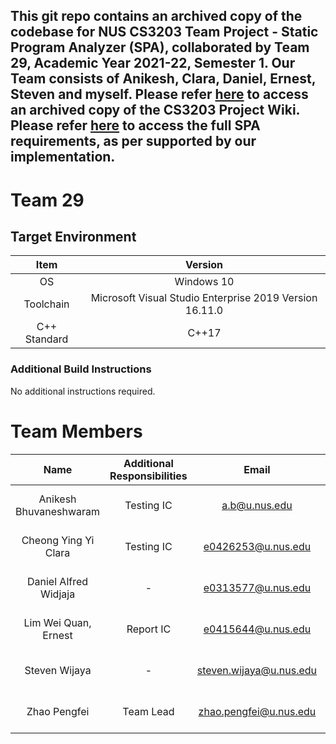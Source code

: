 ## This git repo contains an archived copy of the codebase for NUS CS3203 Team Project - Static Program Analyzer (SPA), collaborated by Team 29, Academic Year 2021-22, Semester 1. Our Team consists of Anikesh, Clara, Daniel, Ernest, Steven and myself. Please refer [here](https://github.com/LL-Pengfei/spa-project-wiki/wiki) to access an archived copy of the CS3203 Project Wiki. Please refer [here](https://github.com/LL-Pengfei/spa-project-wiki/wiki/Full-(Basic-and-Advanced)-SPA-requirements) to access the full SPA requirements, as per supported by our implementation.

# Team 29

<!---
    
> Please fill in this Readme with the required information, and delete this box.
> 
> 1. Note that if you are using the `Windows Startup SPA Solution`, your target environment must be using `Microsoft Visual Studio Enterprise 2019`. 
>   If you are using `Cross-platform Startup SPA Solution`, you will need to decide on your target environment (see [Wiki](https://github.com/nus-cs3203/project-wiki/wiki/Version-Control-System-and-Code-Repository)).
>   Then, please enter the appropriate information below, giving details on the full toolchain (ie. OS, cmake and make versions.)
> 2. The `.gitigore` is already pre-configured, note that the included libraries files (ie. `Team00/Code00/lib`) must accompany this repository and not to be removed from the repository.
> 3. Put your test cases inside the correct directory (ie. `Team00/Tests00/`) not inside the scratch test directory (ie. `Team00/Code00/tests/`). The `.gitignore` is configured to prevent this.
> 4. If you encounter build issues, please visit the respective FAQ *before* reaching out for help:
>     1. [Windows-Startup-SPA-Solution FAQ](https://github.com/nus-cs3203/project-wiki/wiki/Windows-Startup-SPA-Solution#faq)
>     2. [Cross-platform-Startup-SPA-Solution FAQ](https://github.com/nus-cs3203/project-wiki/wiki/Cross-platform-Startup-SPA-Solution#faq)
> 5. Avoid using removed/deprecated features in C++, make sure you use features that exist in C++17. It is not recommended to use an earlier version of C++, if you want to proceed, please specify the C++ version specifically in the build configuration.

-->

## Target Environment

Item | Version
:-:|:-:
OS | Windows 10
Toolchain | Microsoft Visual Studio Enterprise 2019 Version 16.11.0
C++ Standard | C++17

### Additional Build Instructions

No additional instructions required.

# Team Members

Name | Additional Responsibilities | Email | Development OS/Toolchain
:-:|:-:|:-:|:-:
Anikesh Bhuvaneshwaram | Testing IC | a.b@u.nus.edu | Windows 10/Visual Studio 2019
Cheong Ying Yi Clara | Testing IC | e0426253@u.nus.edu | Windows 10/Visual Studio 2019
Daniel Alfred Widjaja | - | e0313577@u.nus.edu | Linux-Manjaro/Visual Studio 2021
Lim Wei Quan, Ernest | Report IC | e0415644@u.nus.edu | MacOS 11.4/CLion 2021.2
Steven Wijaya | - | steven.wijaya@u.nus.edu | MacOS 11.5/Visual Studio 2021
Zhao Pengfei | Team Lead | zhao.pengfei@u.nus.edu | Windows 10/Visual Studio 2019
